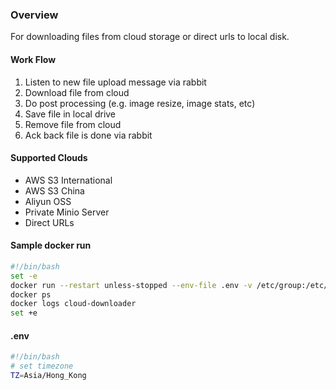 ### Overview

For downloading files from cloud storage or direct urls to local disk.

#### Work Flow

1. Listen to new file upload message via rabbit
2. Download file from cloud
3. Do post processing (e.g. image resize, image stats, etc)
4. Save file in local drive
5. Remove file from cloud
6. Ack back file is done via rabbit 

#### Supported Clouds

* AWS S3 International
* AWS S3 China
* Aliyun OSS
* Private Minio Server
* Direct URLs

#### Sample docker run
```bash
#!/bin/bash
set -e
docker run --restart unless-stopped --env-file .env -v /etc/group:/etc/group:ro -v /etc/passwd:/etc/passwd:ro -u $( id -u $USER ):$( id -g $USER ) -v /mnt/data/user_drive:/mnt/data/user_drive --name alti-downloader -d jackytck/cloud-downloader-docker:v1.0.1
docker ps
docker logs cloud-downloader
set +e
```

#### .env
```bash
#!/bin/bash
# set timezone
TZ=Asia/Hong_Kong
```
